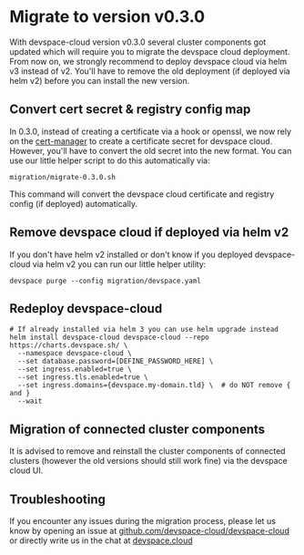 # Migrate to version v0.3.0

With devspace-cloud version v0.3.0 several cluster components got updated which will require you to migrate the devspace cloud deployment. From now on, we strongly recommend to deploy devspace cloud via helm v3 instead of v2. You'll have to remove the old deployment (if deployed via helm v2) before you can install the new version.

## Convert cert secret & registry config map

In 0.3.0, instead of creating a certificate via a hook or openssl, we now rely on the [cert-manager](https://github.com/jetstack/cert-manager) to create a certificate secret for devspace cloud. However, you'll have to convert the old secret into the new format. You can use our little helper script to do this automatically via:

```
migration/migrate-0.3.0.sh
```

This command will convert the devspace cloud certificate and registry config (if deployed) automatically.

## Remove devspace cloud if deployed via helm v2

If you don't have helm v2 installed or don't know if you deployed devspace-cloud via helm v2 you can run our little helper utility:

```
devspace purge --config migration/devspace.yaml
```

## Redeploy devspace-cloud

```
# If already installed via helm 3 you can use helm upgrade instead
helm install devspace-cloud devspace-cloud --repo https://charts.devspace.sh/ \
  --namespace devspace-cloud \
  --set database.password=[DEFINE_PASSWORD_HERE] \
  --set ingress.enabled=true \
  --set ingress.tls.enabled=true \
  --set ingress.domains={devspace.my-domain.tld} \  # do NOT remove { and }
  --wait
```

## Migration of connected cluster components

It is advised to remove and reinstall the cluster components of connected clusters (however the old versions should still work fine) via the devspace cloud UI.

## Troubleshooting

If you encounter any issues during the migration process, please let us know by opening an issue at [github.com/devspace-cloud/devspace-cloud](https://github.com/devspace-cloud/devspace-cloud/issues) or directly write us in the chat at [devspace.cloud](https://devspace.cloud/)
